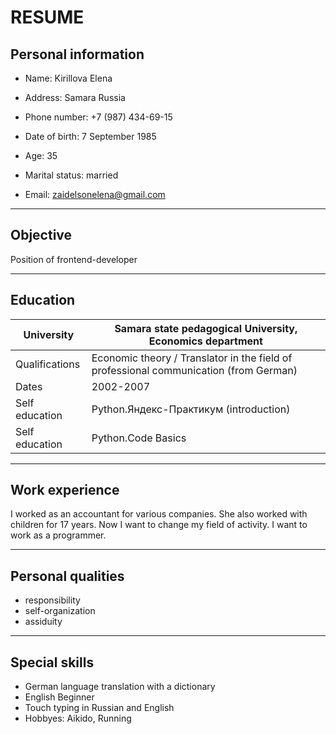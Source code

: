 # RESUME
## Personal information

- Name: Kirillova Elena

- Address: Samara Russia 
- Phone number: +7 (987) 434-69-15 
- Date of birth: 7 September 1985 
- Age: 35
- Marital status: married 
- Email: zaidelsonelena@gmail.com 

***
## Objective
Position of frontend-developer


***
## Education

|University| Samara state pedagogical University, Economics department|
|-------|------|
|Qualifications|Economic theory / Translator in the field of professional communication (from German)|
|Dates|2002-2007|
|Self education| Python.Яндекс-Практикум (introduction)|
|Self education|Python.Code Basics

***

## Work experience
I worked as an accountant for various companies. She also worked with children for 17 years.
Now I want to change my field of activity. I want to work as a programmer.

***
## Personal qualities
- responsibility
- self-organization
- assiduity

***
## Special skills 
- German language translation with a dictionary
- English Beginner
- Touch typing in Russian and English
- Hobbyes: Aikido, Running
